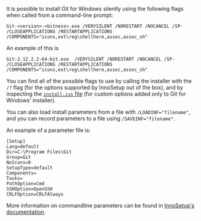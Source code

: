 It is possible to install Git for Windows silently using the following flags when called from a command-line prompt:
```
Git-<version>-<bitness>.exe /VERYSILENT /NORESTART /NOCANCEL /SP- /CLOSEAPPLICATIONS /RESTARTAPPLICATIONS /COMPONENTS="icons,ext\reg\shellhere,assoc,assoc_sh"
```

An example of this is
```
Git-2.12.2.2-64-bit.exe  /VERYSILENT /NORESTART /NOCANCEL /SP- /CLOSEAPPLICATIONS /RESTARTAPPLICATIONS /COMPONENTS="icons,ext\reg\shellhere,assoc,assoc_sh"
```

You can find all of the possible flags to use by calling the installer with the `/?` flag (for the options supported by InnoSetup out of the box), and by inspecting the [`install.iss` file](https://github.com/git-for-windows/build-extra/blob/master/installer/install.iss) (for custom options added only to Git for Windows' installer).

You can also load install parameters from a file with `/LOADINF="filename"`, and you can record parameters to a file using `/SAVEINF="filename"`.

An example of a parameter file is:

```
[Setup]
Lang=default
Dir=C:\Program Files\Git
Group=Git
NoIcons=0
SetupType=default
Components=
Tasks=
PathOption=Cmd
SSHOption=OpenSSH
CRLFOption=CRLFAlways
```

More information on commandline parameters can be found in [InnoSetup's documentation](http://www.jrsoftware.org/ishelp/index.php?topic=setupcmdline).